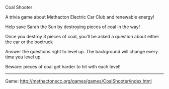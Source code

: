 Coal Shooter

A trivia game about Methacton Electric Car Club and renewable energy! 

Help save Sarah the Sun by destroying pieces of coal in the way! 

Once you destroy 3 pieces of coal, you'll be asked a question about either the car or the boxtruck

Answer the questions right to level up. The background will change every time you level up.  

Beware: pieces of coal get harder to hit with each level!  

---

Game: http://methactonecc.org/games/games/CoalShooter/index.html

